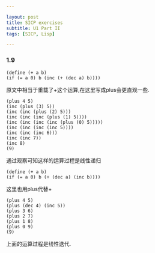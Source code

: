 ```yaml
---

layout: post
title: SICP exercises
subtitle: U1 Part II
tags: [SICP, Lisp]

---
```


<head>
    <script src="https://cdn.mathjax.org/mathjax/latest/MathJax.js?config=TeX-AMS-MML_HTMLorMML" type="text/javascript"></script>
    <script type="text/x-mathjax-config">
        MathJax.Hub.Config({
            tex2jax: {
            skipTags: ['script', 'noscript', 'style', 'textarea', 'pre'],
            inlineMath: [['$','$']]
            }
        });
    </script>
</head>


### 1.9 

```
(define (+ a b)
(if (= a 0) b (inc (+ (dec a) b))))
```
原文中相当于重载了+这个运算,在这里写成plus会更直观一些.

```
(plus 4 5)
(inc (plus (3) 5))
(inc (inc (plus (2) 5)))
(inc (inc (inc (plus (1) 5))))
(inc (inc (inc (inc (plus (0) 5)))))
(inc (inc (inc (inc 5))))
(inc (inc (inc 6)))
(inc (inc 7))
(inc 8)
(9)
```
通过观察可知这样的运算过程是线性递归

```
(define (+ a b)
(if (= a 0) b (+ (dec a) (inc b))))
```

这里也用plus代替+
```
(plus 4 5)
(plus (dec 4) (inc 5))
(plus 3 6)
(plus 2 7)
(plus 1 8)
(plus 0 9)
(9)
```
上面的运算过程是线性迭代.

